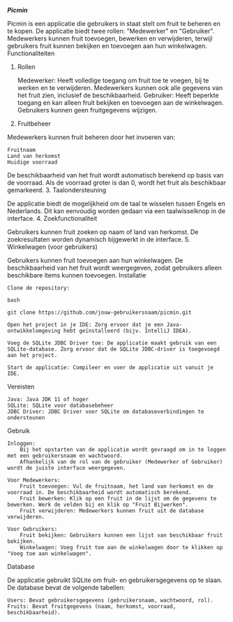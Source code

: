 ***Picmin***

Picmin is een applicatie die gebruikers in staat stelt om fruit te beheren en te kopen. De applicatie biedt twee rollen: "Medewerker" en "Gebruiker". Medewerkers kunnen fruit toevoegen, bewerken en verwijderen, terwijl gebruikers fruit kunnen bekijken en toevoegen aan hun winkelwagen.
Functionaliteiten
1. Rollen

    Medewerker: Heeft volledige toegang om fruit toe te voegen, bij te werken en te verwijderen. Medewerkers kunnen ook alle gegevens van het fruit zien, inclusief de beschikbaarheid.
    Gebruiker: Heeft beperkte toegang en kan alleen fruit bekijken en toevoegen aan de winkelwagen. Gebruikers kunnen geen fruitgegevens wijzigen.

2. Fruitbeheer

Medewerkers kunnen fruit beheren door het invoeren van:

    Fruitnaam
    Land van herkomst
    Huidige voorraad

De beschikbaarheid van het fruit wordt automatisch berekend op basis van de voorraad. Als de voorraad groter is dan 0, wordt het fruit als beschikbaar gemarkeerd.
3. Taalondersteuning

De applicatie biedt de mogelijkheid om de taal te wisselen tussen Engels en Nederlands. Dit kan eenvoudig worden gedaan via een taalwisselknop in de interface.
4. Zoekfunctionaliteit

Gebruikers kunnen fruit zoeken op naam of land van herkomst. De zoekresultaten worden dynamisch bijgewerkt in de interface.
5. Winkelwagen (voor gebruikers)

Gebruikers kunnen fruit toevoegen aan hun winkelwagen. De beschikbaarheid van het fruit wordt weergegeven, zodat gebruikers alleen beschikbare items kunnen toevoegen.
Installatie

    Clone de repository:

    bash

    git clone https://github.com/jouw-gebruikersnaam/picmin.git

    Open het project in je IDE: Zorg ervoor dat je een Java-ontwikkelomgeving hebt geïnstalleerd (bijv. IntelliJ IDEA).

    Voeg de SQLite JDBC Driver toe: De applicatie maakt gebruik van een SQLite-database. Zorg ervoor dat de SQLite JDBC-driver is toegevoegd aan het project.

    Start de applicatie: Compileer en voer de applicatie uit vanuit je IDE.

Vereisten

    Java: Java JDK 11 of hoger
    SQLite: SQLite voor databasebeheer
    JDBC Driver: JDBC Driver voor SQLite om databaseverbindingen te ondersteunen

Gebruik

    Inloggen:
        Bij het opstarten van de applicatie wordt gevraagd om in te loggen met een gebruikersnaam en wachtwoord.
        Afhankelijk van de rol van de gebruiker (Medewerker of Gebruiker) wordt de juiste interface weergegeven.

    Voor Medewerkers:
        Fruit toevoegen: Vul de fruitnaam, het land van herkomst en de voorraad in. De beschikbaarheid wordt automatisch berekend.
        Fruit bewerken: Klik op een fruit in de lijst om de gegevens te bewerken. Werk de velden bij en klik op "Fruit Bijwerken".
        Fruit verwijderen: Medewerkers kunnen fruit uit de database verwijderen.

    Voor Gebruikers:
        Fruit bekijken: Gebruikers kunnen een lijst van beschikbaar fruit bekijken.
        Winkelwagen: Voeg fruit toe aan de winkelwagen door te klikken op "Voeg toe aan winkelwagen".

Database

De applicatie gebruikt SQLite om fruit- en gebruikersgegevens op te slaan. De database bevat de volgende tabellen:

    Users: Bevat gebruikersgegevens (gebruikersnaam, wachtwoord, rol).
    Fruits: Bevat fruitgegevens (naam, herkomst, voorraad, beschikbaarheid).
